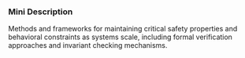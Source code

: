 ### Mini Description

Methods and frameworks for maintaining critical safety properties and behavioral constraints as systems scale, including formal verification approaches and invariant checking mechanisms.
